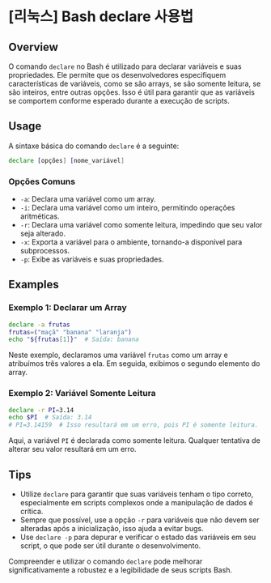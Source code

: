 # [리눅스] Bash declare 사용법

## Overview
O comando `declare` no Bash é utilizado para declarar variáveis e suas propriedades. Ele permite que os desenvolvedores especifiquem características de variáveis, como se são arrays, se são somente leitura, se são inteiros, entre outras opções. Isso é útil para garantir que as variáveis se comportem conforme esperado durante a execução de scripts.

## Usage
A sintaxe básica do comando `declare` é a seguinte:

```bash
declare [opções] [nome_variável]
```

### Opções Comuns
- `-a`: Declara uma variável como um array.
- `-i`: Declara uma variável como um inteiro, permitindo operações aritméticas.
- `-r`: Declara uma variável como somente leitura, impedindo que seu valor seja alterado.
- `-x`: Exporta a variável para o ambiente, tornando-a disponível para subprocessos.
- `-p`: Exibe as variáveis e suas propriedades.

## Examples

### Exemplo 1: Declarar um Array
```bash
declare -a frutas
frutas=("maçã" "banana" "laranja")
echo "${frutas[1]}"  # Saída: banana
```
Neste exemplo, declaramos uma variável `frutas` como um array e atribuímos três valores a ela. Em seguida, exibimos o segundo elemento do array.

### Exemplo 2: Variável Somente Leitura
```bash
declare -r PI=3.14
echo $PI  # Saída: 3.14
# PI=3.14159  # Isso resultará em um erro, pois PI é somente leitura.
```
Aqui, a variável `PI` é declarada como somente leitura. Qualquer tentativa de alterar seu valor resultará em um erro.

## Tips
- Utilize `declare` para garantir que suas variáveis tenham o tipo correto, especialmente em scripts complexos onde a manipulação de dados é crítica.
- Sempre que possível, use a opção `-r` para variáveis que não devem ser alteradas após a inicialização, isso ajuda a evitar bugs.
- Use `declare -p` para depurar e verificar o estado das variáveis em seu script, o que pode ser útil durante o desenvolvimento.

Compreender e utilizar o comando `declare` pode melhorar significativamente a robustez e a legibilidade de seus scripts Bash.